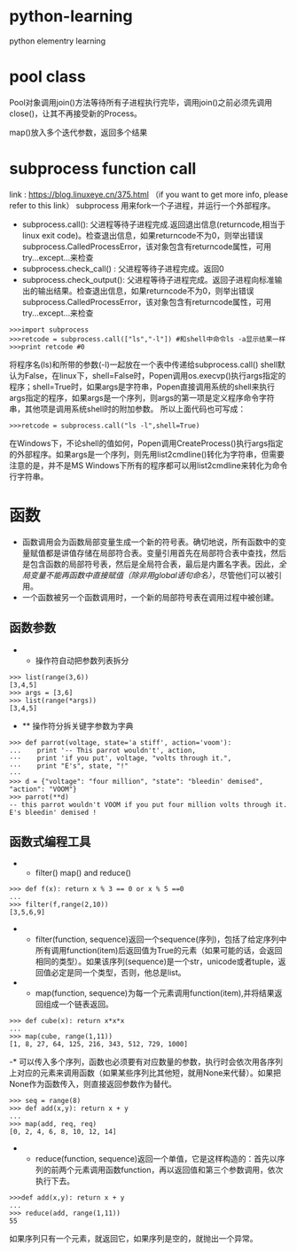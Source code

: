 # python-learning
python elementry learning

# pool class

Pool对象调用join()方法等待所有子进程执行完毕，调用join()之前必须先调用close()，让其不再接受新的Process。

map()放入多个迭代参数，返回多个结果

# subprocess function call
 link : https://blog.linuxeye.cn/375.html （if you want to get more info, please refer to this link）
 subprocess 用来fork一个子进程，并运行一个外部程序。

  - subprocess.call(): 父进程等待子进程完成.返回退出信息(returncode,相当于linux exit code)。检查退出信息，如果returncode不为0，则举出错误subprocess.CalledProcessError，该对象包含有returncode属性，可用try...except...来检查
  - subprocess.check_call() : 父进程等待子进程完成。返回0
  - subprocess.check_output(): 父进程等待子进程完成。返回子进程向标准输出的输出结果。检查退出信息，如果returncode不为0，则举出错误subprocess.CalledProcessError，该对象包含有returncode属性，可用try...except...来检查
  ```
  >>>import subprocess
  >>>retcode = subprocess.call(["ls","-l"]) #和shell中命令ls -a显示结果一样
  >>>print retcode #0
  ```
  将程序名(ls)和所带的参数(-l)一起放在一个表中传递给subprocess.call()
  shell默认为False，在linux下，shell=False时，Popen调用os.execvp()执行args指定的程序；shell=True时，如果args是字符串，Popen直接调用系统的shell来执行args指定的程序，如果args是一个序列，则args的第一项是定义程序命令字符串，其他项是调用系统shell时的附加参数。
  所以上面代码也可写成：
  ```
  >>>retcode = subprocess.call("ls -l",shell=True)
  ```
  在Windows下，不论shell的值如何，Popen调用CreateProcess()执行args指定的外部程序。如果args是一个序列，则先用list2cmdline()转化为字符串，但需要注意的是，并不是MS Windows下所有的程序都可以用list2cmdline来转化为命令行字符串。

# 函数
- 函数调用会为函数局部变量生成一个新的符号表。确切地说，所有函数中的变量赋值都是讲值存储在局部符合表。变量引用首先在局部符合表中查找，然后是包含函数的局部符号表，然后是全局符合表，最后是内置名字表。因此，*全局变量不能再函数中直接赋值（除非用global语句命名）*，尽管他们可以被引用。
- 一个函数被另一个函数调用时，一个新的局部符号表在调用过程中被创建。
## 函数参数
- * 操作符自动把参数列表拆分
```
>>> list(range(3,6))
[3,4,5]
>>> args = [3,6]
>>> list(range(*args))
[3,4,5]
```
- ** 操作符分拆关键字参数为字典
```
>>> def parrot(voltage, state='a stiff', action='voom'):
...    print '-- This parrot wouldn't', action,
···    print 'if you put', voltage, "volts through it.",
···    print "E's", state, "!"
···
>>> d = {"voltage": "four million", "state": "bleedin' demised", "action": "VOOM"}
>>> parrot(**d)
-- this parrot wouldn't VOOM if you put four million volts through it. E's bleedin' demised !
```
## 函数式编程工具
- * filter() map() and reduce()
```
>>> def f(x): return x % 3 == 0 or x % 5 ==0
...
>>> filter(f,range(2,10))
[3,5,6,9]
```
- * filter(function, sequence)返回一个sequence(序列)，包括了给定序列中所有调用function(item)后返回值为True的元素（如果可能的话，会返回相同的类型）。如果该序列(sequence)是一个str，unicode或者tuple，返回值必定是同一个类型，否则，他总是list。

- * map(function, sequence)为每一个元素调用function(item),并将结果返回组成一个链表返回。
```
>>> def cube(x): return x*x*x
...
>>> map(cube, range(1,11))
[1, 8, 27, 64, 125, 216, 343, 512, 729, 1000]
```
-* 可以传入多个序列，函数也必须要有对应数量的参数，执行时会依次用各序列上对应的元素来调用函数（如果某些序列比其他短，就用None来代替）。如果把None作为函数传入，则直接返回参数作为替代。
```
>>> seq = range(8)
>>> def add(x,y): return x + y
...
>>> map(add, req, req)
[0, 2, 4, 6, 8, 10, 12, 14]
```

- * reduce(function, sequence)返回一个单值，它是这样构造的：首先以序列的前两个元素调用函数function，再以返回值和第三个参数调用，依次执行下去。
```
>>>def add(x,y): return x + y
...
>>> reduce(add, range(1,11))
55
```
如果序列只有一个元素，就返回它，如果序列是空的，就抛出一个异常。



